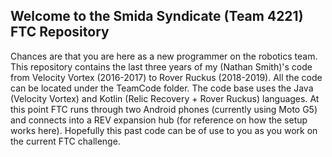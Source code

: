 ## Welcome to the Smida Syndicate (Team 4221) FTC Repository
Chances are that you are here as a new programmer on the robotics team. This repository contains the last three years of my (Nathan Smith)'s code from Velocity Vortex (2016-2017) to Rover Ruckus (2018-2019). All the code can be located under the TeamCode folder. The code base uses the Java (Velocity Vortex) and Kotlin (Relic Recovery + Rover Ruckus) languages. At this point FTC runs through two Android phones (currently using Moto G5) and connects into a REV expansion hub (for reference on how the setup works here). Hopefully this past code can be of use to you as you work on the current FTC challenge.

